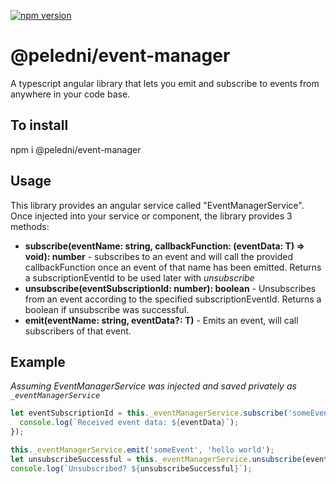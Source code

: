 [![npm version](https://badge.fury.io/js/%40peledni%2Fevent-manager.svg)](https://badge.fury.io/js/%40peledni%2Fevent-manager)

# @peledni/event-manager
A typescript angular library that lets you emit and subscribe to events from anywhere in your code base.

## To install
npm i @peledni/event-manager

## Usage

This library provides an angular service called "EventManagerService". Once injected into your service or component, the library provides 3 methods:

* **subscribe<T>(eventName: string, callbackFunction: (eventData: T) => void): number** - subscribes to an event and will call the provided callbackFunction once an event of that name has been emitted. Returns a subscriptionEventId to be used later with *unsubscribe*
* **unsubscribe(eventSubscriptionId: number): boolean** - Unsubscribes from an event according to the specified subscriptionEventId. Returns a boolean if unsubscribe was successful.
* **emit<T>(eventName: string, eventData?: T)** - Emits an event, will call subscribers of that event.

## Example

*Assuming EventManagerService was injected and saved privately as `_eventManagerService`*

```typescript
let eventSubscriptionId = this._eventManagerService.subscribe('someEvent', function (eventData) {
  console.log(`Received event data: ${eventData}`);
});

this._eventManagerService.emit('someEvent', 'hello world');
let unsubscribeSuccessful = this._eventManagerService.unsubscribe(eventSubscriptionId);
console.log(`Unsubscribed? ${unsubscribeSuccessful}`);
```
